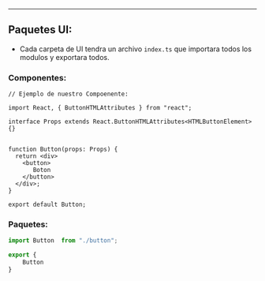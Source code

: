 
---
## Paquetes UI:
- Cada carpeta de UI tendra un archivo `index.ts` que importara todos los modulos  y exportara todos.
### Componentes:

```tsx
// Ejemplo de nuestro Compoenente:

import React, { ButtonHTMLAttributes } from "react";

interface Props extends React.ButtonHTMLAttributes<HTMLButtonElement> {}


function Button(props: Props) {
  return <div>
    <button>
       Boton 
    </button>
  </div>;
}

export default Button;
```

### Paquetes:
```ts
import Button  from "./button"; 

export {
    Button
}
```
